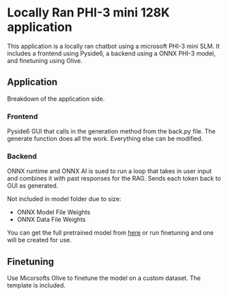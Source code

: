 # Locally Ran PHI-3 mini 128K application

This application is a locally ran chatbot using a microsoft PHI-3 mini SLM. It includes a frontend using Pyside6, a backend using a ONNX PHI-3 model, and finetuning using Olive.

## Application
Breakdown of the application side.

### Frontend
Pyside6 GUI that calls in the generation method from the back.py file. The generate function does all the work. Everything else can be modified. 

### Backend
ONNX runtime and ONNX AI is sued to run a loop that takes in user input and combines it with past responses for the RAG. Sends each token back to GUI as generated. 

Not included in model folder due to size:
- ONNX Model File Weights
- ONNX Data File Weights

You can get the full pretrained model from [here](https://huggingface.co/microsoft/Phi-3-mini-128k-instruct-onnx/tree/main/cpu_and_mobile/cpu-int4-rtn-block-32-acc-level-4) or run finetuning and one will be created for use. 

## Finetuning
Use Micorsofts Olive to finetune the model on a custom dataset. The template is included.
